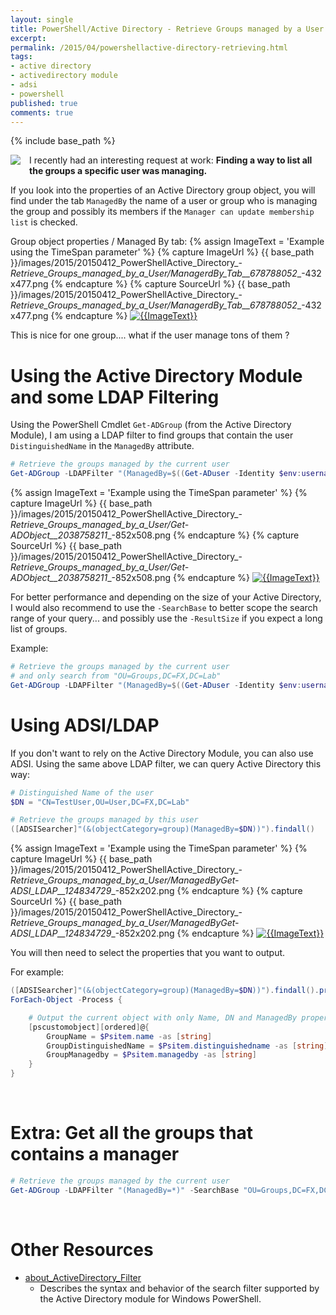 ```yaml
---
layout: single
title: PowerShell/Active Directory - Retrieve Groups managed by a User
excerpt: 
permalink: /2015/04/powershellactive-directory-retrieving.html
tags: 
- active directory
- activedirectory module
- adsi
- powershell
published: true
comments: true
---
```

{% include base_path %} 
 
<a href="{{ base_path }}/images/2015/20150412_PowerShellActive_Directory_-_Retrieve_Groups_managed_by_a_User/Manager-icon__1421794936__-96x96.png" imageanchor="1" style="clear: left; float: left; margin-bottom: 1em; margin-right: 1em;"><img border="0" src="{{ base_path }}/images/2015/20150412_PowerShellActive_Directory_-_Retrieve_Groups_managed_by_a_User/Manager-icon__1421794936__-96x96.png" /></a>I recently had an interesting request at work:
<b>Finding a way to list all the groups a specific user was managing.</b>

If you look into the properties of an Active Directory group object, you will find under the tab `ManagedBy` the name of a user or group who is managing the group and possibly its members if the `Manager can update membership list` is checked.

Group object properties / Managed By tab:
{% assign ImageText = 'Example using the TimeSpan parameter' %}
{% capture ImageUrl %}
{{ base_path }}/images/2015/20150412_PowerShellActive_Directory_-_Retrieve_Groups_managed_by_a_User/ManagerdBy_Tab__678788052__-432x477.png
{% endcapture %}
{% capture SourceUrl %}
{{ base_path }}/images/2015/20150412_PowerShellActive_Directory_-_Retrieve_Groups_managed_by_a_User/ManagerdBy_Tab__678788052__-432x477.png
{% endcapture %}
[![{{ImageText}}]({{ImageUrl}})]({{SourceUrl}})

This is nice for one group.... what if the user manage tons of them ?



# Using the Active Directory Module and some LDAP Filtering

Using the PowerShell Cmdlet `Get-ADGroup` (from the Active Directory Module), I am using a LDAP filter to find groups that contain the user `DistinguishedName` in the `ManagedBy` attribute.

```powershell
# Retrieve the groups managed by the current user
Get-ADGroup -LDAPFilter "(ManagedBy=$((Get-ADuser -Identity $env:username).distinguishedname))"
```

{% assign ImageText = 'Example using the TimeSpan parameter' %}
{% capture ImageUrl %}
{{ base_path }}/images/2015/20150412_PowerShellActive_Directory_-_Retrieve_Groups_managed_by_a_User/Get-ADObject__2038758211__-852x508.png
{% endcapture %}
{% capture SourceUrl %}
{{ base_path }}/images/2015/20150412_PowerShellActive_Directory_-_Retrieve_Groups_managed_by_a_User/Get-ADObject__2038758211__-852x508.png
{% endcapture %}
[![{{ImageText}}]({{ImageUrl}})]({{SourceUrl}})

For better performance and depending on the size of your Active Directory, I would also recommend to use the `-SearchBase` to better scope the search range of your query... and possibly use the `-ResultSize` if you expect a long list of groups.

Example:

```powershell
# Retrieve the groups managed by the current user
# and only search from "OU=Groups,DC=FX,DC=Lab"
Get-ADGroup -LDAPFilter "(ManagedBy=$((Get-ADuser -Identity $env:username).distinguishedname))" -SearchBase "OU=Groups,DC=FX,DC=Lab" -ResultSetSize 50
```


# Using ADSI/LDAP

If you don't want to rely on the Active Directory Module, you can also use ADSI.
Using the same above LDAP filter, we can query Active Directory this way:

```powershell
# Distinguished Name of the user
$DN = "CN=TestUser,OU=User,DC=FX,DC=Lab"

# Retrieve the groups managed by this user
([ADSISearcher]"(&(objectCategory=group)(ManagedBy=$DN))").findall()
```
{% assign ImageText = 'Example using the TimeSpan parameter' %}
{% capture ImageUrl %}
{{ base_path }}/images/2015/20150412_PowerShellActive_Directory_-_Retrieve_Groups_managed_by_a_User/ManagedByGet-ADSI_LDAP__124834729__-852x202.png
{% endcapture %}
{% capture SourceUrl %}
{{ base_path }}/images/2015/20150412_PowerShellActive_Directory_-_Retrieve_Groups_managed_by_a_User/ManagedByGet-ADSI_LDAP__124834729__-852x202.png
{% endcapture %}
[![{{ImageText}}]({{ImageUrl}})]({{SourceUrl}})


You will then need to select the properties that you want to output.

For example:

```powershell
([ADSISearcher]"(&(objectCategory=group)(ManagedBy=$DN))").findall().properties |
ForEach-Object -Process {

    # Output the current object with only Name, DN and ManagedBy properties
    [pscustomobject][ordered]@{
        GroupName = $Psitem.name -as [string]
        GroupDistinguishedName = $Psitem.distinguishedname -as [string]
        GroupManagedby = $Psitem.managedby -as [string]
    }
}
```

<br>

# Extra: Get all the groups that contains a manager

```powershell
# Retrieve the groups managed by the current user
Get-ADGroup -LDAPFilter "(ManagedBy=*)" -SearchBase "OU=Groups,DC=FX,DC=Lab" -Properties ManagedBy
```
<br>

# Other Resources

* [about_ActiveDirectory_Filter](https://technet.microsoft.com/en-us/library/hh531527%28v=ws.10%29.aspx)
  * Describes the syntax and behavior of the search filter supported by the Active Directory module for Windows PowerShell.